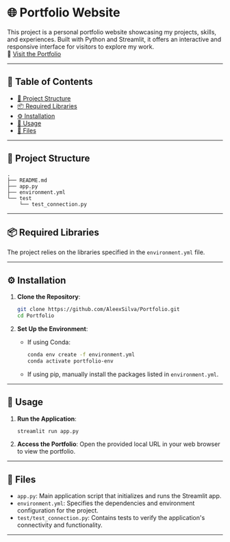 # 🌐 Portfolio Website

This project is a personal portfolio website showcasing my projects, skills, and experiences. Built with Python and Streamlit, it offers an interactive and responsive interface for visitors to explore my work.  
🔗 [Visit the Portfolio](https://alex-silva-portfolio.streamlit.app/)

---

## 📑 Table of Contents

- [📂 Project Structure](#-project-structure)
- [📦 Required Libraries](#-required-libraries)
- [⚙️ Installation](#️-installation)
- [🚀 Usage](#-usage)
- [📄 Files](#-files)

---

## 📂 Project Structure

```plaintext
.
├── README.md
├── app.py
├── environment.yml
└── test
    └── test_connection.py
```

---

## 📦 Required Libraries

The project relies on the libraries specified in the `environment.yml` file.

---

## ⚙️ Installation

1. **Clone the Repository**:
   ```bash
   git clone https://github.com/AleexSilva/Portfolio.git
   cd Portfolio
   ```

2. **Set Up the Environment**:
   - If using Conda:
     ```bash
     conda env create -f environment.yml
     conda activate portfolio-env
     ```
   - If using pip, manually install the packages listed in `environment.yml`.

---

## 🚀 Usage

1. **Run the Application**:
   ```bash
   streamlit run app.py
   ```

2. **Access the Portfolio**:
   Open the provided local URL in your web browser to view the portfolio.

---

## 📄 Files

- `app.py`: Main application script that initializes and runs the Streamlit app.
- `environment.yml`: Specifies the dependencies and environment configuration for the project.
- `test/test_connection.py`: Contains tests to verify the application's connectivity and functionality.

---
